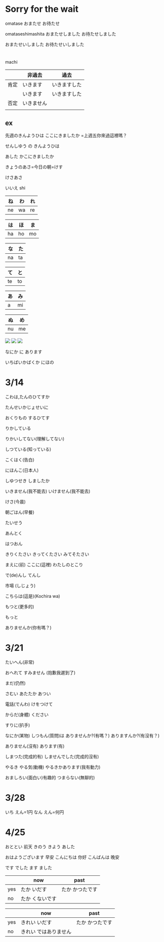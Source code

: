 
# Sorry for the wait
omatase
おまたせ
お待たせ

omataseshimashita
おまたせしました
お待たせしました

おまたせいしました
お待たせいしました

# 

machi


|      | 非過去     | 過去         |
| ---- | ---------- | ------------ |
| 肯定 | いきます   | いきますした |
|      | いきます   | いきますした |
| 否定 | いきません |              |
|      |            |              |

## ex

先週のきんようひは ここにきましたか =上週五你來過這裡嗎？

せんしゆう の きんようひは

あした かこにきましたか

きょうのあさ=今日の朝=けす

けさあさ

いいえ
shi


|ね | わ|れ |
|---|---|---|
|ne | wa|re |

|は|ほ|ま|
|---|---|---|
|ha|ho|mo|

|な|た|
|---|---|
|na|ta|

|て|と|
|---|---|
|te|to|


|あ|み
|---|---|
|a|mi|

|ぬ|め|
|---|---|
|nu|me|

![](https://imgur.com/i074RsX.png)
![](https://imgur.com/82KCxud.png)
![](https://imgur.com/fcfQAOO.png)


なにか に あります


いちばいかばくか
にほの


# 3/14

こわは,たんのひてすか

たんせいかじょせいに

おくりもの するひてす

りかしている

りかいしてない(理解してない)

しつている(知っている)

こくはく(告白)

にほんこ(日本人)

しゆつせき しましたか

いきません(我不能去)
いけません(我不能去)

けさ(今晨)

朝ごはん(早餐)

たいせう

あんとく

はつおん

きりくたさい
きってくたさい
みてそたさい

まえに(前)
ここに(這裡)
わたしのとこり

で(de)んし
てんし

市場 (しじょう)

こちらは(這是)(Kochira wa)

もつと(更多的)

もっと

ありませんか(你有嗎？)

# 3/21

たいへん(非常)

おへれて すみません (抱歉我遲到了)

まだ(仍然)

さむい
あたたか
あつい

電話(でんわ)
けをつけて 

からだ(身體) ください

すりに(扒手)

なにか(某物) しつもん(質問)は
ありませんか?(有嗎？)
ありますんか?(有沒有？)

ありません(沒有)
あります(有)

しまつた(完成的有)
しませんでした(完成的沒有)

やるき やる気(動機)
やるきかあります(我有動力)

おましろい(面白い)有趣的
つまらない(無聊的)


# 3/28

いち えん=1円
なん えん=何円

# 4/25

おととい 前天
きのう
きよう
あした

おはようございます 早安
こんにちは 你好
こんばんは 晚安

です
でした
ます
ました

|   |now| past|
|---|---|---|
|yes|たか いだす   |たか かつたです|
|no |たか くないです |   |

|   |now| past|
|---|---|---|
|yes|きれい いだす   |たか かつたです|
|no |きれい ではありません|   |
